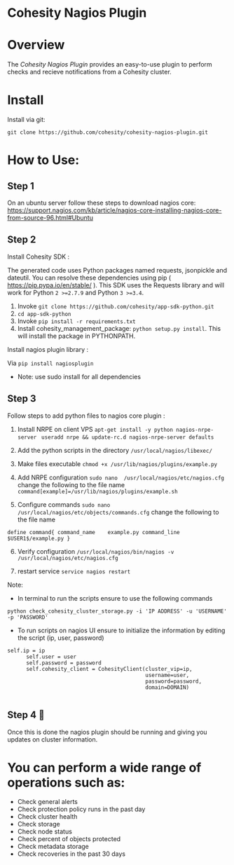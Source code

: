 

Cohesity Nagios Plugin
=================

# Overview

The *Cohesity Nagios Plugin*  provides an easy-to-use plugin to perform checks and recieve notifications from a Cohesity cluster. 


# Install

Install via git:
```
git clone https://github.com/cohesity/cohesity-nagios-plugin.git
```


# How to Use:

## Step 1
On an ubuntu server follow these steps to download nagios core:  
https://support.nagios.com/kb/article/nagios-core-installing-nagios-core-from-source-96.html#Ubuntu

## Step 2 
Install Cohesity SDK : 
 

The generated code uses Python packages named requests, jsonpickle and dateutil.
You can resolve these dependencies using pip ( https://pip.pypa.io/en/stable/ ).
This SDK uses the Requests library and will work for Python ```2 >=2.7.9``` and Python ```3 >=3.4```.

  1. Invoke ```git clone https://github.com/cohesity/app-sdk-python.git```
  2. ```cd app-sdk-python```
  2. Invoke ```pip install -r requirements.txt```
  3. Install cohesity_management_package: ```python setup.py install```. 
  This will install the package in PYTHONPATH.


Install nagios plugin library : 


 Via ```pip install nagiosplugin ```
 
* Note: use sudo install for all dependencies

## Step 3
Follow steps to add python files to nagios core plugin :
 1. Install NRPE on client VPS 
 ```apt-get install -y python nagios-nrpe-server ```
```useradd nrpe && update-rc.d nagios-nrpe-server defaults```

 2.  Add the python scripts in the directory ```/usr/local/nagios/libexec/ ```
 
 3. Make files executable 
 ```chmod +x /usr/lib/nagios/plugins/example.py```
 
 4. Add NRPE configuration 
  ```sudo nano  /usr/local/nagios/etc/nagios.cfg ```
  change the following to the file name 
  ```command[example]=/usr/lib/nagios/plugins/example.sh```
  
 5. Configure commands 
 ```sudo nano /usr/local/nagios/etc/objects/commands.cfg```
 change the following to the file name 
 
 ``` define command{ command_name    example.py command_line    $USER1$/example.py } ```
 
 6. Verify configuration ```/usr/local/nagios/bin/nagios -v /usr/local/nagios/etc/nagios.cfg ```
 
 7. restart service ```service nagios restart```

Note: 
  * In terminal to run the scripts ensure to use the following commands
  ```
  python check_cohesity_cluster_storage.py -i 'IP ADDRESS' -u 'USERNAME' -p 'PASSWORD'
  
  ```
  * To run scripts on nagios UI ensure to initialize the information by editing the script (ip, user, password)
  ```
  self.ip = ip
        self.user = user
        self.password = password
        self.cohesity_client = CohesityClient(cluster_vip=ip,
                                              username=user,
                                              password=password,
                                              domain=DOMAIN)
                                              
  ```
 ## Step 4 :tada:
 
 Once this is done the nagios plugin should be running and giving you updates on cluster information.
 
# You can perform a wide range of operations such as:
* Check general alerts 
* Check protection policy runs in the past day
* Check cluster health 
* Check storage
* Check node status 
* Check percent of objects protected 
* Check metadata storage 
* Check recoveries in the past 30 days 

